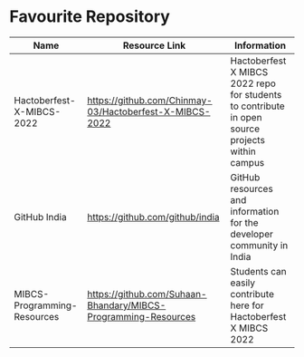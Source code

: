 # Favourite Repository
Name | Resource Link | Information
------ | ------- | --------------
Hactoberfest-X-MIBCS-2022 |https://github.com/Chinmay-03/Hactoberfest-X-MIBCS-2022 | Hactoberfest X MIBCS 2022 repo for students to contribute in open source projects within campus
GitHub India |https://github.com/github/india | GitHub resources and information for the developer community in India 
MIBCS-Programming-Resources |https://github.com/Suhaan-Bhandary/MIBCS-Programming-Resources | Students can easily contribute here for Hactoberfest X MIBCS 2022
